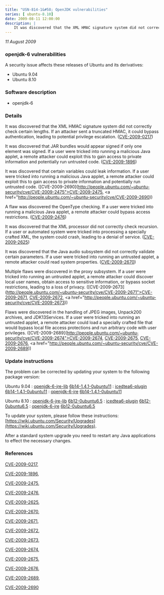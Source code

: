 ```yaml
---
title: "USN-814-1&#58; OpenJDK vulnerabilities"
series: [ ubuntu-8.10]
date: 2009-08-11 12:00:00
description: |
    It was discovered that the XML HMAC signature system did not correctly check certain lengths.  If an attacker sent a truncated HMAC, it could bypass authentication, leading to potential privilege escalation. ([CVE-2009-0217](http://people.ubuntu.com/~ubuntu-security/cve/CVE-2009-0217))
--- 
```

 
 

*11 August 2009*

### openjdk-6 vulnerabilities

A security issue affects these releases of Ubuntu and its derivatives:

* Ubuntu 9.04
* Ubuntu 8.10

### Software description

* openjdk-6 

### Details

It was discovered that the XML HMAC signature system did not correctly check certain lengths. If an attacker sent a truncated HMAC, it could bypass authentication, leading to potential privilege escalation. ([CVE-2009-0217](http://people.ubuntu.com/~ubuntu-security/cve/CVE-2009-0217))

It was discovered that JAR bundles would appear signed if only one element was signed. If a user were tricked into running a malicious Java applet, a remote attacker could exploit this to gain access to private information and potentially run untrusted code. ([CVE-2009-1896](http://people.ubuntu.com/~ubuntu-security/cve/CVE-2009-1896))

It was discovered that certain variables could leak information. If a user were tricked into running a malicious Java applet, a remote attacker could exploit this to gain access to private information and potentially run untrusted code. ([CVE-2009-2690](http://people.ubuntu.com/~ubuntu-security/cve/CVE-2009-2475">CVE-2009-2475</a>, <a href="http://people.ubuntu.com/~ubuntu-security/cve/CVE-2009-2690))

A flaw was discovered the OpenType checking. If a user were tricked into running a malicious Java applet, a remote attacker could bypass access restrictions. ([CVE-2009-2476](http://people.ubuntu.com/~ubuntu-security/cve/CVE-2009-2476))

It was discovered that the XML processor did not correctly check recursion. If a user or automated system were tricked into processing a specially crafted XML, the system could crash, leading to a denial of service. ([CVE-2009-2625](http://people.ubuntu.com/~ubuntu-security/cve/CVE-2009-2625))

It was discovered that the Java audio subsystem did not correctly validate certain parameters. If a user were tricked into running an untrusted applet, a remote attacker could read system properties. ([CVE-2009-2670](http://people.ubuntu.com/~ubuntu-security/cve/CVE-2009-2670))

Multiple flaws were discovered in the proxy subsystem. If a user were tricked into running an untrusted applet, a remote attacker could discover local user names, obtain access to sensitive information, or bypass socket restrictions, leading to a loss of privacy. ([CVE-2009-2673](http://people.ubuntu.com/~ubuntu-security/cve/CVE-2009-2671">CVE-2009-2671</a>, <a href="http://people.ubuntu.com/~ubuntu-security/cve/CVE-2009-2672">CVE-2009-2672</a>, <a href="http://people.ubuntu.com/~ubuntu-security/cve/CVE-2009-2673))

Flaws were discovered in the handling of JPEG images, Unpack200 archives, and JDK13Services. If a user were tricked into running an untrusted applet, a remote attacker could load a specially crafted file that would bypass local file access protections and run arbitrary code with user privileges. ([CVE-2009-2689](http://people.ubuntu.com/~ubuntu-security/cve/CVE-2009-2674">CVE-2009-2674</a>, <a href="http://people.ubuntu.com/~ubuntu-security/cve/CVE-2009-2675">CVE-2009-2675</a>, <a href="http://people.ubuntu.com/~ubuntu-security/cve/CVE-2009-2676">CVE-2009-2676</a>, <a href="http://people.ubuntu.com/~ubuntu-security/cve/CVE-2009-2689)) 

### Update instructions

The problem can be corrected by updating your system to the following package version:

Ubuntu 9.04
 : [openjdk-6-jre-lib](https://launchpad.net/ubuntu/+source/openjdk-6) <span> [6b14-1.4.1-0ubuntu11](https://launchpad.net/ubuntu/+source/openjdk-6/6b14-1.4.1-0ubuntu11) </span> 
 : [icedtea6-plugin](https://launchpad.net/ubuntu/+source/openjdk-6) <span> [6b14-1.4.1-0ubuntu11](https://launchpad.net/ubuntu/+source/openjdk-6/6b14-1.4.1-0ubuntu11) </span> 
 : [openjdk-6-jre](https://launchpad.net/ubuntu/+source/openjdk-6) <span> [6b14-1.4.1-0ubuntu11](https://launchpad.net/ubuntu/+source/openjdk-6/6b14-1.4.1-0ubuntu11) </span> 

Ubuntu 8.10
 : [openjdk-6-jre-lib](https://launchpad.net/ubuntu/+source/openjdk-6) <span> [6b12-0ubuntu6.5](https://launchpad.net/ubuntu/+source/openjdk-6/6b12-0ubuntu6.5) </span> 
 : [icedtea6-plugin](https://launchpad.net/ubuntu/+source/openjdk-6) <span> [6b12-0ubuntu6.5](https://launchpad.net/ubuntu/+source/openjdk-6/6b12-0ubuntu6.5) </span> 
 : [openjdk-6-jre](https://launchpad.net/ubuntu/+source/openjdk-6) <span> [6b12-0ubuntu6.5](https://launchpad.net/ubuntu/+source/openjdk-6/6b12-0ubuntu6.5) </span> 

To update your system, please follow these instructions: [https://wiki.ubuntu.com/Security/Upgrades](https://wiki.ubuntu.com/Security/Upgrades).

After a standard system upgrade you need to restart any Java applications to effect the necessary changes. 

### References

 
 [CVE-2009-0217](http://people.ubuntu.com/~ubuntu-security/cve/CVE-2009-0217), 

 [CVE-2009-1896](http://people.ubuntu.com/~ubuntu-security/cve/CVE-2009-1896), 

 [CVE-2009-2475](http://people.ubuntu.com/~ubuntu-security/cve/CVE-2009-2475), 

 [CVE-2009-2476](http://people.ubuntu.com/~ubuntu-security/cve/CVE-2009-2476), 

 [CVE-2009-2625](http://people.ubuntu.com/~ubuntu-security/cve/CVE-2009-2625), 

 [CVE-2009-2670](http://people.ubuntu.com/~ubuntu-security/cve/CVE-2009-2670), 

 [CVE-2009-2671](http://people.ubuntu.com/~ubuntu-security/cve/CVE-2009-2671), 

 [CVE-2009-2672](http://people.ubuntu.com/~ubuntu-security/cve/CVE-2009-2672), 

 [CVE-2009-2673](http://people.ubuntu.com/~ubuntu-security/cve/CVE-2009-2673), 

 [CVE-2009-2674](http://people.ubuntu.com/~ubuntu-security/cve/CVE-2009-2674), 

 [CVE-2009-2675](http://people.ubuntu.com/~ubuntu-security/cve/CVE-2009-2675), 

 [CVE-2009-2676](http://people.ubuntu.com/~ubuntu-security/cve/CVE-2009-2676), 

 [CVE-2009-2689](http://people.ubuntu.com/~ubuntu-security/cve/CVE-2009-2689), 

 [CVE-2009-2690](http://people.ubuntu.com/~ubuntu-security/cve/CVE-2009-2690)
 

